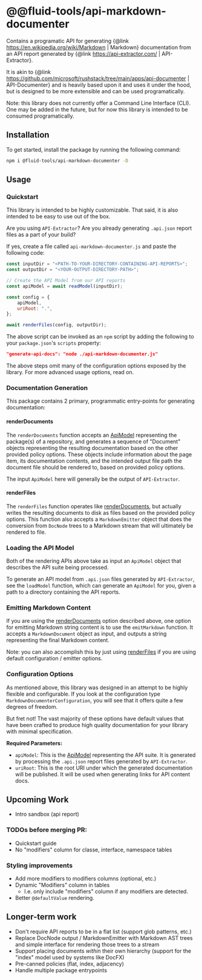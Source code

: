 # @@fluid-tools/api-markdown-documenter

Contains a programatic API for generating {@link https://en.wikipedia.org/wiki/Markdown | Markdown} documentation from an API report generated by {@link https://api-extractor.com/ | API-Extractor}.

It is akin to {@link https://github.com/microsoft/rushstack/tree/main/apps/api-documenter | API-Documenter} and is heavily based upon it and uses it under the hood, but is designed to be more extensible and can be used programatically.

Note: this library does not currently offer a Command Line Interface (CLI).
One may be added in the future, but for now this library is intended to be consumed programatically.

## Installation

To get started, install the package by running the following command:

```bash
npm i @fluid-tools/api-markdown-documenter -D
```

## Usage

### Quickstart

This library is intended to be highly customizable.
That said, it is also intended to be easy to use out of the box.

Are you using `API-Extractor`?
Are you already generating `.api.json` report files as a part of your build?

If yes, create a file called `api-markdown-documenter.js` and paste the following code:

```javascript
const inputDir = "<PATH-TO-YOUR-DIRECTORY-CONTAINING-API-REPORTS>";
const outputDir = "<YOUR-OUTPUT-DIRECTORY-PATH>";

// Create the API Model from our API reports
const apiModel = await readModel(inputDir);

const config = {
    apiModel,
    uriRoot: ".",
};

await renderFiles(config, outputDir);
```

The above script can be invoked as an `npm` script by adding the following to your `package.json`'s `scripts` property:

```json
"generate-api-docs": "node ./api-markdown-documenter.js"
```

The above steps omit many of the configuration options exposed by the library.
For more advanced usage options, read on.

### Documentation Generation

This package contains 2 primary, programmatic entry-points for generating documentation:

#### renderDocuments

The `renderDocuments` function accepts an [ApiModel](https://api.rushstack.io/pages/api-extractor-model.apimodel/) representing the package(s) of a repository, and generates a sequence of "Document" objects representing the resulting documentation based on the other provided policy options.
These objects include information about the page item, its documentation contents, and the intended output file path the document file should be rendered to, based on provided policy options.

The input `ApiModel` here will generally be the output of `API-Extractor`.

#### renderFiles

The `renderFiles` function operates like [renderDocuments](#renderdocuments), but actually writes the resulting documents to disk as files based on the provided policy options.
This function also accepts a `MarkdownEmitter` object that does the conversion from `DocNode` trees to a Markdown stream that will ultimately be rendered to file.

### Loading the API Model

Both of the rendering APIs above take as input an `ApiModel` object that describes the API suite being processed.

To generate an API model from `.api.json` files generated by `API-Extractor`, see the `loadModel` function, which can generate an `ApiModel` for you, given a path to a directory containing the API reports.

### Emitting Markdown Content

If you are using the [renderDocuments](#renderdocuments) option described above, one option for emitting Markdown string content is to use the `emitMarkdown` function.
It accepts a `MarkdownDocument` object as input, and outputs a string representing the final Markdown content.

Note: you can also accomplish this by just using [renderFiles](#renderfiles) if you are using default configuration / emitter options.

### Configuration Options

As mentioned above, this library was designed in an attempt to be highly flexible and configurable.
If you look at the configuration type `MarkdownDocumenterConfiguration`, you will see that it offers quite a few degrees of freedom.

But fret not!
The vast majority of these options have default values that have been crafted to produce high quality documentation for your library with minimal specification.

**Required Parameters:**

-   `apiModel`: This is the [ApiModel](https://api.rushstack.io/pages/api-extractor-model.apimodel/) representing the API suite.
    It is generated by processing the `.api.json` report files generated by `API-Extractor`.
-   `uriRoot`: This is the root URI under which the generated documentation will be published.
    It will be used when generating links for API content docs.

## Upcoming Work

-   Intro sandbox (api report)

### TODOs before merging PR:

-   Quickstart guide
-   No "modifiers" column for classe, interface, namespace tables

### Styling improvements

-   Add more modifiers to modifiers columns (optional, etc.)
-   Dynamic "Modifiers" column in tables
    -   I.e. only include "modifiers" column if any modifiers are detected.
-   Better `@defaultValue` rendering.

## Longer-term work

-   Don't require API reports to be in a flat list (support glob patterns, etc.)
-   Replace DocNode output / MarkdownEmitter with Markdown AST trees and simple interface for rendering those trees to a stream
-   Support placing documents _within_ their own hierarchy (support for the "index" model used by systems like DocFX)
-   Pre-canned policies (flat, index, adjacency)
-   Handle multiple package entrypoints
